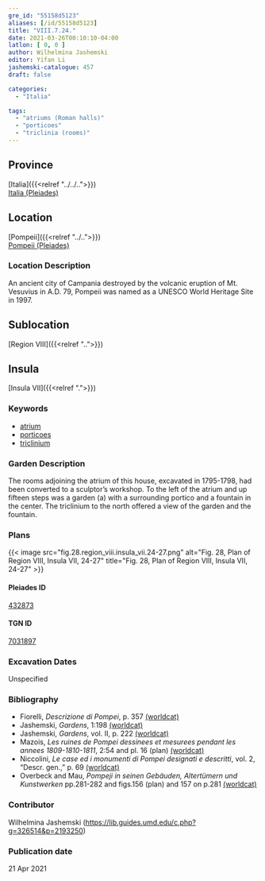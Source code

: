 ```yaml
---
gre_id: "55158d5123"
aliases: [/id/55158d5123]
title: "VIII.7.24."
date: 2021-03-26T00:10:10-04:00
latlon: [ 0, 0 ]
author: Wilhelmina Jashemski
editor: Yifan Li
jashemski-catalogue: 457
draft: false

categories:
  - "Italia"

tags:
  - "atriums (Roman halls)"
  - "porticoes"
  - "triclinia (rooms)"
---
```


## Province
[Italia]({{<relref "../../..">}}) \
[Italia (Pleiades)](https://pleiades.stoa.org/places/1052)

## Location
[Pompeii]({{<relref "../..">}}) \
[Pompeii (Pleiades)](https://pleiades.stoa.org/places/433032)

### Location Description
An ancient city of Campania destroyed by the volcanic eruption of Mt. Vesuvius in A.D. 79, Pompeii was named as a UNESCO World Heritage Site in 1997.

## Sublocation
[Region VIII]({{<relref "..">}})

## Insula
[Insula VII]({{<relref ".">}})

### Keywords
 - [atrium](http://vocab.getty.edu/page/aat/300004097)
 - [porticoes](http://vocab.getty.edu/page/aat/300004145)
 - [triclinium](http://vocab.getty.edu/page/aat/300004359)

### Garden Description
 The rooms adjoining the atrium of this house, excavated in 1795-1798, had been converted to a sculptor’s workshop. To the left of the atrium and up fifteen steps was a garden (a) with a surrounding portico and a fountain in the center. The triclinium to the north offered a view of the garden and the fountain.

### Plans
 {{< image src="fig.28.region_viii.insula_vii.24-27.png" alt="Fig. 28, Plan of Region VIII, Insula VII, 24-27" title="Fig. 28, Plan of Region VIII, Insula VII, 24-27" >}}

#### Pleiades ID
[432873](https://pleiades.stoa.org/places/538911200)

#### TGN ID
[7031897](http://vocab.getty.edu/page/tgn/2053030)

###  Excavation Dates
Unspecified

### Bibliography
* Fiorelli, *Descrizione di Pompei*, p. 357 [(worldcat)](http://www.worldcat.org/oclc/1198324804)
* Jashemski, *Gardens*, 1:198 [(worldcat)](http://www.worldcat.org/oclc/1047945215)
* Jashemski, *Gardens*, vol. II, p. 222 [(worldcat)](http://www.worldcat.org/oclc/1113367431)
* Mazois, *Les ruines de Pompei dessinees et mesurees pendant les annees 1809-1810-1811*, 2:54 and pl. 16 (plan) [(worldcat)](http://www.worldcat.org/oclc/457565631)
* Niccolini, *Le case ed i monumenti di Pompei designati e descritti*, vol. 2, “Descr. gen.,” p. 69 [(worldcat)](http://www.worldcat.org/oclc/906755593)
* Overbeck and Mau, *Pompeji in seinen Gebäuden, Altertümern und Kunstwerken* pp.281-282 and figs.156 (plan) and 157 on p.281 [(worldcat)](http://www.worldcat.org/oclc/1189285747)

### Contributor
Wilhelmina Jashemski (https://lib.guides.umd.edu/c.php?g=326514&p=2193250)

### Publication date

21 Apr 2021
